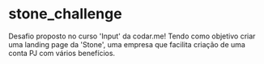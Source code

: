 # stone_challenge
Desafio proposto no curso 'Input' da codar.me! Tendo como objetivo criar uma landing page da 'Stone', uma empresa que facilita criação de uma conta PJ com vários benefícios.
